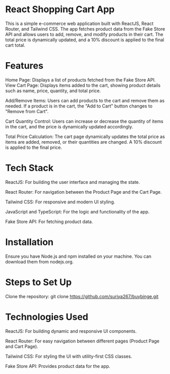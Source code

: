 # React Shopping Cart App
  This is a simple e-commerce web application built with ReactJS, React Router, and Tailwind CSS. The app fetches product data from the Fake Store API and allows users to add, remove, and modify products in their cart. The total price is dynamically updated, and a 10% discount is applied to the final cart total.

# Features
  Home Page: Displays a list of products fetched from the Fake Store API.
  View Cart Page: Displays items added to the cart, showing product details such as name, price, quantity, and total price.

  Add/Remove Items: Users can add products to the cart and remove them as needed. If a product is in the cart, the "Add to Cart" button changes to "Remove from Cart".

  Cart Quantity Control: Users can increase or decrease the quantity of items in the cart, and the price is dynamically updated accordingly.

  Total Price Calculation: The cart page dynamically updates the total price as items are added, removed, or their quantities are changed. A 10% discount is applied to the final price.

# Tech Stack
  ReactJS: For building the user interface and managing the state.

  React Router: For navigation between the Product Page and the Cart Page.

  Tailwind CSS: For responsive and modern UI styling.

  JavaScript and TypeScript: For the logic and functionality of the app.

  Fake Store API: For fetching product data.

# Installation
  Ensure you have Node.js and npm installed on your machine. You can download them from nodejs.org.

# Steps to Set Up
  Clone the repository: git clone https://github.com/suriya267/buybinge.git

# Technologies Used
  ReactJS: For building dynamic and responsive UI components.

  React Router: For easy navigation between different pages (Product Page and Cart Page).

  Tailwind CSS: For styling the UI with utility-first CSS classes.

  Fake Store API: Provides product data for the app.

